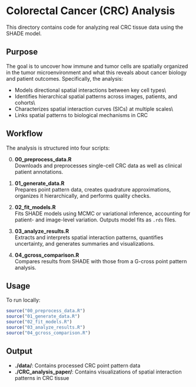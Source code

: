 # Colorectal Cancer (CRC) Analysis

This directory contains code for analyzing real CRC tissue data using the SHADE model.

## Purpose

The goal is to uncover how immune and tumor cells are spatially organized in the tumor microenvironment and what this reveals about cancer biology and patient outcomes. Specifically, the analysis:

-   Models directional spatial interactions between key cell types\
-   Identifies hierarchical spatial patterns across images, patients, and cohorts\
-   Characterizes spatial interaction curves (SICs) at multiple scales\
-   Links spatial patterns to biological mechanisms in CRC

## Workflow

The analysis is structured into four scripts:

0. **00_preprocess_data.R**\
    Downloads and preprocesses single-cell CRC data as well as clinical patient annotations.

1.  **01_generate_data.R**\
    Prepares point pattern data, creates quadrature approximations, organizes it hierarchically, and performs quality checks.

2.  **02_fit_models.R**\
    Fits SHADE models using MCMC or variational inference, accounting for patient- and image-level variation. Outputs model fits as `.rds` files.

3.  **03_analyze_results.R**\
    Extracts and interprets spatial interaction patterns, quantifies uncertainty, and generates summaries and visualizations.
    
3.  **04_gcross_comparison.R**\
    Compares results from SHADE with those from a G-cross point pattern analysis.

## Usage

To run locally:

``` r
source("00_preprocess_data.R")
source("01_generate_data.R")
source("02_fit_models.R")
source("03_analyze_results.R")
source("04_gcross_comparison.R")
```

## Output

-   **./data/**: Contains processed CRC point pattern data
-   **./CRC_analysis_paper/**: Contains visualizations of spatial interaction patterns in CRC tissue
